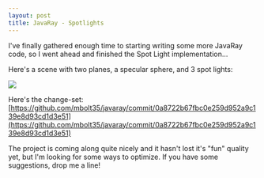 ```yaml
---
layout: post
title: JavaRay - Spotlights
---
```

I've finally gathered enough time to starting writing some more JavaRay code, so I went ahead and finished the Spot Light implementation...  
  
Here's a scene with two planes, a specular sphere, and 3 spot lights:  

[![](http://3.bp.blogspot.com/-qe1IJxMau1I/Tdh6Z5V4k_I/AAAAAAAAAEM/v7E0MQS_9k8/s320/spotlights.png)](http://3.bp.blogspot.com/-qe1IJxMau1I/Tdh6Z5V4k_I/AAAAAAAAAEM/v7E0MQS_9k8/s1600/spotlights.png)

  
Here's the change-set:  
[https://github.com/mbolt35/javaray/commit/0a8722b67fbc0e259d952a9c139e8d93cd1d3e51](https://github.com/mbolt35/javaray/commit/0a8722b67fbc0e259d952a9c139e8d93cd1d3e51)  
  
The project is coming along quite nicely and it hasn't lost it's "fun" quality yet, but I'm looking for some ways to optimize. If you have some suggestions, drop me a line! 
